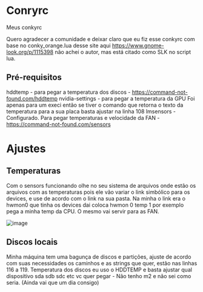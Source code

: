 # Conryrc
Meus conkyrc


Quero agradecer a comunidade e deixar claro que eu fiz esse conkyrc com base no conky_orange.lua desse site aqui https://www.gnome-look.org/p/1115398 não achei o autor, mas está citado como SLK no script lua.

## Pré-requisitos

hddtemp - para pegar a temperatura dos discos - https://command-not-found.com/hddtemp 
nvidia-settings - para pegar a temperatura da GPU Foi apenas para um execi então se tiver o comando que retorna o texto da temperatura para a sua placa basta ajustar na linha 108
lmsensors - Configurado. Para pegar temperaturas e velocidade da FAN - https://command-not-found.com/sensors

# Ajustes
## Temperaturas
Com o sensors funcionando olhe no seu sistema de arquivos onde estão os arquivos com as temperaturas pois ele vão variar o link simbólico para os devices, e use de acordo com o link na sua pasta. Na minha o link era o hwmon0 que tinha os devices dai coloca hwmon 0 temp 1 por exemplo pega a minha temp da CPU. O mesmo vai servir para as FAN.

![image](https://user-images.githubusercontent.com/48689188/143792074-e8ff85bf-cdcc-4bae-a149-d3c106b9cb80.png)


## Discos locais
Minha máquina tem uma bagunça de discos e partições, ajuste de acordo com suas necessidades os caminhos e as strings que quer, estão nas linhas 116 a 119.
Temperatura dos discos eu uso o HDDTEMP e basta ajustar qual dispositivo sda sdb sdc etc vc quer pegar - Não tenho m2 e não sei como seria. (Ainda vai que um dia consigo)

